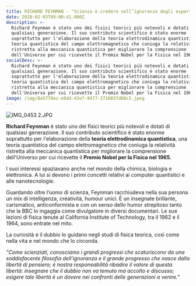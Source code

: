 ```yaml
---
title: RICHARD FEYNMAN - "Scienza è credere nell’ignoranza degli esperti"
date: 2018-02-03T09:00:41.000Z
description: >-
  Richard Feynman è stato uno dei fisici teorici più notevoli e dotati di
  qualsiasi generazione. Il suo contributo scientifico è stato enorme
  soprattutto per l'elaborazione della teoria elettrodinamica quantistica, una
  teoria quantistica del campo elettromagnetico che coniuga la relatività
  ristretta alla meccanica quantistica per migliorare la comprensione
  dell'Universo per cui ricevette il Premio Nobel per la Fisica nel 1965.
socialDesc: >-
  Richard Feynman è stato uno dei fisici teorici più notevoli e dotati di
  qualsiasi generazione. Il suo contributo scientifico è stato enorme
  soprattutto per l'elaborazione della teoria elettrodinamica quantistica, una
  teoria quantistica del campo elettromagnetico che coniuga la relatività
  ristretta alla meccanica quantistica per migliorare la comprensione
  dell'Universo per cui ricevette il Premio Nobel per la Fisica nel 1965.
image: /img/8a5770ec-e8dd-43e7-9477-3716037d08c5.jpeg
---
```

![IMG_0453 2.JPG](/img/8a5770ec-e8dd-43e7-9477-3716037d08c5.jpeg)

**Richard Feynman** è stato uno dei fisici teorici più notevoli e dotati di qualsiasi generazione. Il suo contributo scientifico è stato enorme soprattutto per l'elaborazione della **teoria elettrodinamica quantistica**, una teoria quantistica del campo elettromagnetico che coniuga la relatività ristretta alla meccanica quantistica per migliorare la comprensione dell'Universo per cui ricevette il **Premio Nobel per la Fisica nel 1965.**

I suoi interessi spaziavano anche nel mondo della chimica, biologia e elettronica. A lui si devono i primi concetti relativi ai computer quantistici e alle nanotecnologie.

Guardando oltre l’uomo di scienza, Feynman racchiudeva nella sua persona un mix di intelligenza, creatività, humour unici. È un insegnate brillante, carismatico, anticonformista e con un senso dello humor strepitoso tanto che la BBC lo ingaggia come divulgatore in diversi documentari. Le sue lezioni di fisica tenute al California Institute of Technology, tra il 1962 e il 1964, sono entrate nel mito.

La curiosità e il dubbio lo guidano negli studi di fisica teorica, così come nella vita e nel mondo che lo circonda.

_"Come scienziati, conosciamo i grandi progressi che scaturiscono da una soddisfacente filosofia dell’ignoranza e il grande progresso che nasce dalla libertà di pensiero; è nostra responsabilità ribadire il valore di questa libertà: insegnare che il dubbio non va temuto ma accolto e discusso; esigere tale libertà è un dovere nei confronti delle generazioni a venire."_

